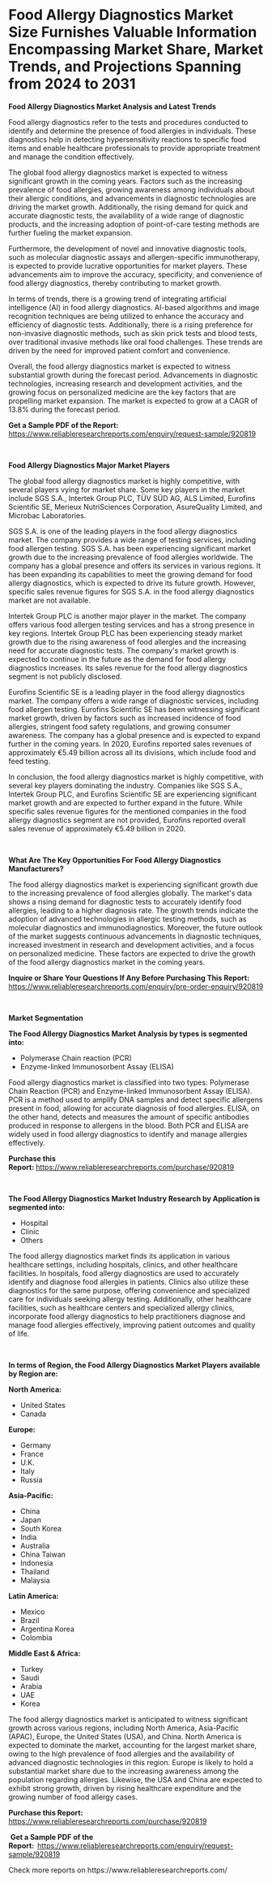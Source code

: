 <p><h1>Food Allergy Diagnostics Market Size Furnishes Valuable Information Encompassing Market Share, Market Trends, and Projections Spanning from 2024 to 2031</h1></p><p><strong>Food Allergy Diagnostics Market Analysis and Latest Trends</strong></p>
<p><p>Food allergy diagnostics refer to the tests and procedures conducted to identify and determine the presence of food allergies in individuals. These diagnostics help in detecting hypersensitivity reactions to specific food items and enable healthcare professionals to provide appropriate treatment and manage the condition effectively.</p><p>The global food allergy diagnostics market is expected to witness significant growth in the coming years. Factors such as the increasing prevalence of food allergies, growing awareness among individuals about their allergic conditions, and advancements in diagnostic technologies are driving the market growth. Additionally, the rising demand for quick and accurate diagnostic tests, the availability of a wide range of diagnostic products, and the increasing adoption of point-of-care testing methods are further fueling the market expansion.</p><p>Furthermore, the development of novel and innovative diagnostic tools, such as molecular diagnostic assays and allergen-specific immunotherapy, is expected to provide lucrative opportunities for market players. These advancements aim to improve the accuracy, specificity, and convenience of food allergy diagnostics, thereby contributing to market growth.</p><p>In terms of trends, there is a growing trend of integrating artificial intelligence (AI) in food allergy diagnostics. AI-based algorithms and image recognition techniques are being utilized to enhance the accuracy and efficiency of diagnostic tests. Additionally, there is a rising preference for non-invasive diagnostic methods, such as skin prick tests and blood tests, over traditional invasive methods like oral food challenges. These trends are driven by the need for improved patient comfort and convenience.</p><p>Overall, the food allergy diagnostics market is expected to witness substantial growth during the forecast period. Advancements in diagnostic technologies, increasing research and development activities, and the growing focus on personalized medicine are the key factors that are propelling market expansion. The market is expected to grow at a CAGR of 13.8% during the forecast period.</p></p>
<p><strong>Get a Sample PDF of the Report:&nbsp;</strong> <a href="https://www.reliableresearchreports.com/enquiry/request-sample/920819">https://www.reliableresearchreports.com/enquiry/request-sample/920819</a></p>
<p>&nbsp;</p>
<p><strong>Food Allergy Diagnostics Major Market Players</strong></p>
<p><p>The global food allergy diagnostics market is highly competitive, with several players vying for market share. Some key players in the market include SGS S.A., Intertek Group PLC, TÜV SÜD AG, ALS Limited, Eurofins Scientific SE, Merieux NutriSciences Corporation, AsureQuality Limited, and Microbac Laboratories. </p><p>SGS S.A. is one of the leading players in the food allergy diagnostics market. The company provides a wide range of testing services, including food allergen testing. SGS S.A. has been experiencing significant market growth due to the increasing prevalence of food allergies worldwide. The company has a global presence and offers its services in various regions. It has been expanding its capabilities to meet the growing demand for food allergy diagnostics, which is expected to drive its future growth. However, specific sales revenue figures for SGS S.A. in the food allergy diagnostics market are not available.</p><p>Intertek Group PLC is another major player in the market. The company offers various food allergen testing services and has a strong presence in key regions. Intertek Group PLC has been experiencing steady market growth due to the rising awareness of food allergies and the increasing need for accurate diagnostic tests. The company's market growth is expected to continue in the future as the demand for food allergy diagnostics increases. Its sales revenue for the food allergy diagnostics segment is not publicly disclosed.</p><p>Eurofins Scientific SE is a leading player in the food allergy diagnostics market. The company offers a wide range of diagnostic services, including food allergen testing. Eurofins Scientific SE has been witnessing significant market growth, driven by factors such as increased incidence of food allergies, stringent food safety regulations, and growing consumer awareness. The company has a global presence and is expected to expand further in the coming years. In 2020, Eurofins reported sales revenues of approximately €5.49 billion across all its divisions, which include food and feed testing.</p><p>In conclusion, the food allergy diagnostics market is highly competitive, with several key players dominating the industry. Companies like SGS S.A., Intertek Group PLC, and Eurofins Scientific SE are experiencing significant market growth and are expected to further expand in the future. While specific sales revenue figures for the mentioned companies in the food allergy diagnostics segment are not provided, Eurofins reported overall sales revenue of approximately €5.49 billion in 2020.</p></p>
<p>&nbsp;</p>
<p><strong>What Are The Key Opportunities For Food Allergy Diagnostics Manufacturers?</strong></p>
<p><p>The food allergy diagnostics market is experiencing significant growth due to the increasing prevalence of food allergies globally. The market's data shows a rising demand for diagnostic tests to accurately identify food allergies, leading to a higher diagnosis rate. The growth trends indicate the adoption of advanced technologies in allergic testing methods, such as molecular diagnostics and immunodiagnostics. Moreover, the future outlook of the market suggests continuous advancements in diagnostic techniques, increased investment in research and development activities, and a focus on personalized medicine. These factors are expected to drive the growth of the food allergy diagnostics market in the coming years.</p></p>
<p><strong>Inquire or Share Your Questions If Any Before Purchasing This Report:</strong> <a href="https://www.reliableresearchreports.com/enquiry/pre-order-enquiry/920819">https://www.reliableresearchreports.com/enquiry/pre-order-enquiry/920819</a></p>
<p>&nbsp;</p>
<p><strong>Market Segmentation</strong></p>
<p><strong>The Food Allergy Diagnostics Market Analysis by types is segmented into:</strong></p>
<p><ul><li>Polymerase Chain reaction (PCR)</li><li>Enzyme-linked Immunosorbent Assay (ELISA)</li></ul></p>
<p><p>Food allergy diagnostics market is classified into two types: Polymerase Chain Reaction (PCR) and Enzyme-linked Immunosorbent Assay (ELISA). PCR is a method used to amplify DNA samples and detect specific allergens present in food, allowing for accurate diagnosis of food allergies. ELISA, on the other hand, detects and measures the amount of specific antibodies produced in response to allergens in the blood. Both PCR and ELISA are widely used in food allergy diagnostics to identify and manage allergies effectively.</p></p>
<p><strong>Purchase this Report:&nbsp;</strong><a href="https://www.reliableresearchreports.com/purchase/920819">https://www.reliableresearchreports.com/purchase/920819</a></p>
<p>&nbsp;</p>
<p><strong>The Food Allergy Diagnostics Market Industry Research by Application is segmented into:</strong></p>
<p><ul><li>Hospital</li><li>Clinic</li><li>Others</li></ul></p>
<p><p>The food allergy diagnostics market finds its application in various healthcare settings, including hospitals, clinics, and other healthcare facilities. In hospitals, food allergy diagnostics are used to accurately identify and diagnose food allergies in patients. Clinics also utilize these diagnostics for the same purpose, offering convenience and specialized care for individuals seeking allergy testing. Additionally, other healthcare facilities, such as healthcare centers and specialized allergy clinics, incorporate food allergy diagnostics to help practitioners diagnose and manage food allergies effectively, improving patient outcomes and quality of life.</p></p>
<p>&nbsp;</p>
<p><strong>In terms of Region, the Food Allergy Diagnostics Market Players available by Region are:</strong></p>
<p>
    <p> <strong> North America: </strong>
        <ul>
            <li>United States</li>
            <li>Canada</li>
        </ul>
        </p> 
    <p> <strong> Europe: </strong>
        <ul>
            <li>Germany</li>
            <li>France</li>
            <li>U.K.</li>
            <li>Italy</li>
            <li>Russia</li>
        </ul>
        </p> 
    <p> <strong> Asia-Pacific: </strong>
        <ul>
            <li>China</li>
            <li>Japan</li>
            <li>South Korea</li>
            <li>India</li>
            <li>Australia</li>
            <li>China Taiwan</li>
            <li>Indonesia</li>
            <li>Thailand</li>
            <li>Malaysia</li>
        </ul>
        </p> 
    <p> <strong> Latin America: </strong>
        <ul>
            <li>Mexico</li>
            <li>Brazil</li>
            <li>Argentina Korea</li>
            <li>Colombia</li>
        </ul>
        </p> 
    <p> <strong> Middle East & Africa: </strong>
        <ul>
            <li>Turkey</li>
            <li>Saudi</li>
            <li>Arabia</li>
            <li>UAE</li>
            <li>Korea</li>
        </ul>
    </p>
    </p>
<p><p>The food allergy diagnostics market is anticipated to witness significant growth across various regions, including North America, Asia-Pacific (APAC), Europe, the United States (USA), and China. North America is expected to dominate the market, accounting for the largest market share, owing to the high prevalence of food allergies and the availability of advanced diagnostic technologies in this region. Europe is likely to hold a substantial market share due to the increasing awareness among the population regarding allergies. Likewise, the USA and China are expected to exhibit strong growth, driven by rising healthcare expenditure and the growing number of food allergy cases.</p></p>
<p><strong>Purchase this Report: </strong><a href="https://www.reliableresearchreports.com/purchase/920819">https://www.reliableresearchreports.com/purchase/920819</a></p>
<p>&nbsp;<strong>Get a Sample PDF of the Report:&nbsp;&nbsp;</strong><a href="https://www.reliableresearchreports.com/enquiry/request-sample/920819">https://www.reliableresearchreports.com/enquiry/request-sample/920819</a></p>
<p><strong></strong></p>
<p>Check more reports on https://www.reliableresearchreports.com/</p>